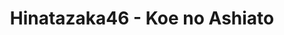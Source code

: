 ---
layout: videojs
title: Hinatazaka46 - Koe no Ashiato
category: mv
description: >+
    Lyrics: Akimoto Yasushi

    Director: Ando Hayato
    
    Choreographer: Takahiro
    
    Producer: Kohama Hajime (P.I.C.S.)
    
    Arrangement: A-NOTE/S-TONE
lang: en
subtitles: 日向坂46 声の足跡.en.vtt
video_url: https://www.youtube.com/watch?v=YClzk5GpaHM
thumbnail: https://i.ytimg.com/vi/YClzk5GpaHM/maxresdefault.jpg
hinatrivia: https://x.com/hinatacampaign/status/1773577616915591664
upload_date: 2021-05-05
---